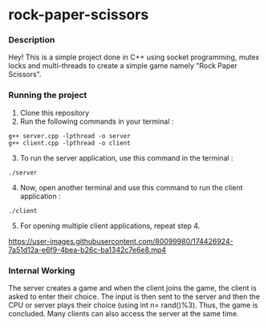 # rock-paper-scissors
### Description
Hey! 
This is a simple project done in C++ using socket programming, mutex locks and multi-threads to create a simple game namely "Rock Paper Scissors".
### Running the project
1. Clone this repository
2. Run the following commands in your terminal :
```
g++ server.cpp -lpthread -o server
g++ client.cpp -lpthread -o client
```
3. To run the server application, use this command in the terminal :
```
./server
```

4. Now, open another terminal and use this command to run the client application :
```
./client
```

5. For opening multiple client applications, repeat step 4.

https://user-images.githubusercontent.com/80099980/174426924-7a51d12a-e6f9-4bea-b26c-ba1342c7e6e8.mp4

### Internal Working
The server creates a game and when the client joins the game, the client is asked to enter their choice. The input is then sent to the server and then the CPU or server plays their choice (using int n= rand()%3). Thus, the game is concluded. Many clients can also access the server at the same time.  
